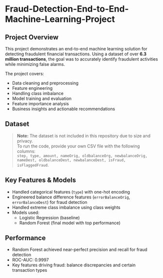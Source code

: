 # Fraud-Detection-End-to-End-Machine-Learning-Project
## Project Overview
This project demonstrates an end-to-end machine learning solution for detecting fraudulent financial transactions. Using a dataset of over **6.3 million transactions**, the goal was to accurately identify fraudulent activities while minimizing false alarms.

The project covers:
- Data cleaning and preprocessing
- Feature engineering
- Handling class imbalance
- Model training and evaluation
- Feature importance analysis
- Business insights and actionable recommendations

## Dataset
> **Note:** The dataset is not included in this repository due to size and privacy.  
To run the code, provide your own CSV file with the following columns:  
`step, type, amount, nameOrig, oldbalanceOrg, newbalanceOrig, nameDest, oldbalanceDest, newbalanceDest, isFraud, isFlaggedFraud`.

## Key Features & Models
- Handled categorical features (`type`) with one-hot encoding
- Engineered balance difference features (`errorBalanceOrig`, `errorBalanceDest`) for fraud detection
- Handled extreme class imbalance using class weights
- Models used:
  - Logistic Regression (baseline)
  - Random Forest (final model with top performance)

## Performance
- Random Forest achieved near-perfect precision and recall for fraud detection
- ROC-AUC: 0.9997
- Key features driving fraud: balance discrepancies and certain transaction types
